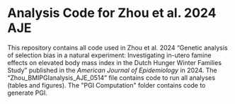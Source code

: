 # Analysis Code for Zhou et al. 2024 AJE
This repository contains all code used in Zhou et al. 2024 “Genetic analysis of selection bias in a natural experiment: Investigating in-utero famine effects on elevated body mass index in the Dutch Hunger Winter Families Study” published in the _American Journal of Epidemiology_ in 2024.
The “Zhou_BMIPGIanalysis_AJE_0514” file contains code to run all analyses (tables and figures). The "PGI Computation" folder contains code to generate PGI.
